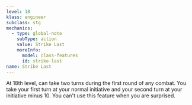 ```yaml
---
level: 18
klass: engineer
subclass: stg
mechanics:
  - type: global-note
    subType: action
    value: Strike Last
    moreInfo:
      model: class-features
      id: strike-last
name: Strike Last
---
```

At 18th level, can take two turns during the first round of any combat. You take your first turn at your normal
initiative and your second turn at your initiative minus 10. You can't use this feature when you are surprised.
